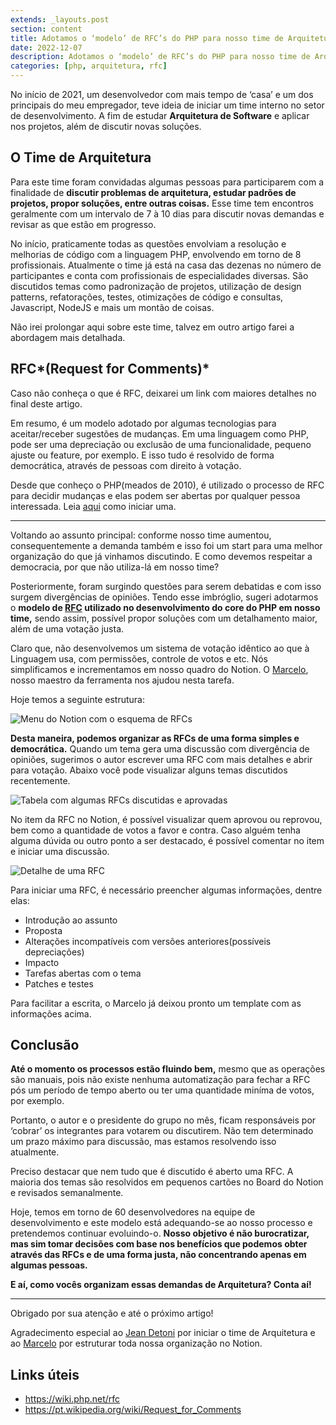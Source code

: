 ```yaml
---
extends: _layouts.post
section: content
title: Adotamos o ‘modelo’ de RFC’s do PHP para nosso time de Arquitetura
date: 2022-12-07
description: Adotamos o ‘modelo’ de RFC’s do PHP para nosso time de Arquitetura
categories: [php, arquitetura, rfc]
---
```


No início de 2021, um desenvolvedor com mais tempo de ‘casa’ e um dos principais do meu empregador, teve ideia de iniciar um time interno no setor de desenvolvimento. A fim de estudar **Arquitetura de Software** e aplicar nos projetos, além de discutir novas soluções.

## O Time de Arquitetura

Para este time foram convidadas algumas pessoas para participarem com a finalidade de **discutir problemas de arquitetura, estudar padrões de projetos, propor soluções, entre outras coisas.** Esse time tem encontros geralmente com um intervalo de 7 à 10 dias para discutir novas demandas e revisar as que estão em progresso.

No início, praticamente todas as questões envolviam a resolução e melhorias de código com a linguagem PHP, envolvendo em torno de 8 profissionais. Atualmente o time já está na casa das dezenas no número de participantes e conta com profissionais de especialidades diversas. São discutidos temas como padronização de projetos, utilização de design patterns, refatorações, testes, otimizações de código e consultas, Javascript, NodeJS e mais um montão de coisas.

Não irei prolongar aqui sobre este time, talvez em outro artigo farei a abordagem mais detalhada.

## RFC*(Request for Comments)*

Caso não conheça o que é RFC, deixarei um link com maiores detalhes no final deste artigo.

Em resumo, é um modelo adotado por algumas tecnologias para aceitar/receber sugestões de mudanças. Em uma linguagem como PHP, pode ser uma depreciação ou exclusão de uma funcionalidade, pequeno ajuste ou feature, por exemplo. E isso tudo é resolvido de forma democrática, através de pessoas com direito à votação.

Desde que conheço o PHP(meados de 2010), é utilizado o processo de RFC para decidir mudanças e elas podem ser abertas por qualquer pessoa interessada. Leia [aqui](https://wiki.php.net/rfc/howto) como iniciar uma.

* * *

Voltando ao assunto principal: conforme nosso time aumentou, consequentemente a demanda também e isso foi um start para uma melhor organização do que já vinhamos discutindo. E como devemos respeitar a democracia, por que não utiliza-lá em nosso time?

Posteriormente, foram surgindo questões para serem debatidas e com isso surgem divergências de opiniões. Tendo esse imbróglio, sugeri adotarmos o **modelo de [RFC](https://wiki.php.net/rfc) utilizado no desenvolvimento do core do PHP em nosso time,** sendo assim, possível propor soluções com um detalhamento maior, além de uma votação justa.

Claro que, não desenvolvemos um sistema de votação idêntico ao que à Linguagem usa, com permissões, controle de votos e etc. Nós simplificamos e incrementamos em nosso quadro do Notion. O [Marcelo](https://www.linkedin.com/in/marcelo-acordi/?lipi=urn%3Ali%3Apage%3Ad_flagship3_people_connections%3B8hgq6cacRZiTGzl6%2FEj4Nw%3D%3D), nosso maestro da ferramenta nos ajudou nesta tarefa.

Hoje temos a seguinte estrutura:

![Menu do Notion com o esquema de RFCs](/assets/images/blog/rfcs-1.png)

**Desta maneira, podemos organizar as RFCs de uma forma simples e democrática.** Quando um tema gera uma discussão com divergência de opiniões, sugerimos o autor escrever uma RFC com mais detalhes e abrir para votação. Abaixo você pode visualizar alguns temas discutidos recentemente.

![Tabela com algumas RFCs discutidas e aprovadas](/assets/images/blog/rfcs-2.png)

No item da RFC no Notion, é possível visualizar quem aprovou ou reprovou, bem como a quantidade de votos a favor e contra. Caso alguém tenha alguma dúvida ou outro ponto a ser destacado, é possível comentar no item e iniciar uma discussão.

![Detalhe de uma RFC](/assets/images/blog/rfcs-3.png)

Para iniciar uma RFC, é necessário preencher algumas informações, dentre elas:

* Introdução ao assunto
* Proposta
* Alterações incompatíveis com versões anteriores(possíveis depreciações)
* Impacto
* Tarefas abertas com o tema
* Patches e testes

Para facilitar a escrita, o Marcelo já deixou pronto um template com as informações acima.

## Conclusão

**Até o momento os processos estão fluindo bem,** mesmo que as operações são manuais, pois não existe nenhuma automatização para fechar a RFC pós um período de tempo aberto ou ter uma quantidade miníma de votos, por exemplo.

Portanto, o autor e o presidente do grupo no mês, ficam responsáveis por ‘cobrar’ os integrantes para votarem ou discutirem. Não tem determinado um prazo máximo para discussão, mas estamos resolvendo isso atualmente.

Preciso destacar que nem tudo que é discutido é aberto uma RFC. A maioria dos temas são resolvidos em pequenos cartões no Board do Notion e revisados semanalmente.

Hoje, temos em torno de 60 desenvolvedores na equipe de desenvolvimento e este modelo está adequando-se ao nosso processo e pretendemos continuar evoluindo-o. **Nosso objetivo é não burocratizar, mas sim tomar decisões com base nos benefícios que podemos obter através das RFCs e de uma forma justa, não concentrando apenas em algumas pessoas.**

**E aí, como vocês organizam essas demandas de Arquitetura? Conta aí!**

* * *

Obrigado por sua atenção e até o próximo artigo!

Agradecimento especial ao [Jean Detoni](https://br.linkedin.com/in/jean-cesar-detoni-0a0237b6) por iniciar o time de Arquitetura e ao [Marcelo](https://www.linkedin.com/in/marcelo-acordi/?lipi=urn%3Ali%3Apage%3Ad_flagship3_people_connections%3B8hgq6cacRZiTGzl6%2FEj4Nw%3D%3D) por estruturar toda nossa organização no Notion.

## Links úteis

* https://wiki.php.net/rfc
* https://pt.wikipedia.org/wiki/Request_for_Comments
